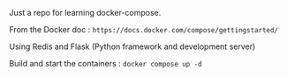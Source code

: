 Just a repo for learning docker-compose. 

From the Docker doc : ```https://docs.docker.com/compose/gettingstarted/```  

Using Redis and Flask (Python framework and development server)

Build and start the containers : ```docker compose up -d```  
